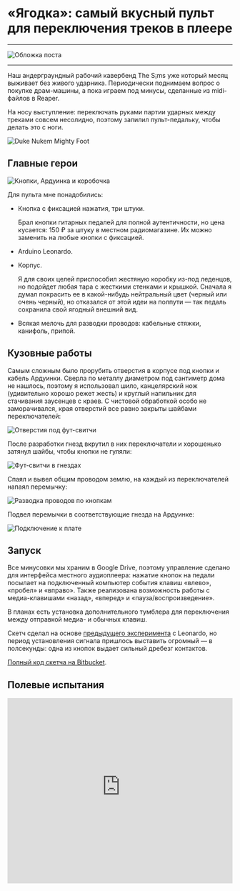 # «Ягодка»: самый вкусный пульт для переключения треков в плеере

***
![Обложка поста](/2018/10/24/yagodka/img/cover.jpg)
***

Наш андерграундный рабочий кавербенд The S¡ms уже который месяц выживает без живого ударника.
Периодически поднимаем вопрос о покупке драм-машины, а пока играем под минусы, сделанные из midi-файлов в Reaper.

На носу выступление: переключать руками партии ударных между треками совсем несолидно, поэтому запилил пульт-педальку, чтобы делать это с ноги.

![Duke Nukem Mighty Foot](./img/duke.png "Все становится лучше, если делать это с ноги!")

## Главные герои

![Кнопки, Ардуинка и коробочка](./img/01.jpg)

Для пульта мне понадобились:

* Кнопка с фиксацией нажатия, три штуки.

	Брал кнопки гитарных педалей для полной аутентичности, но цена кусается: 150 ₽ за штуку в местном радиомагазине.
	Их можно заменить на любые кнопки с фиксацией.

* Arduino Leonardo.

* Корпус.

	Я для своих целей приспособил жестяную коробку из-под леденцов, но подойдет любая тара с жесткими стенками и крышкой.
    Сначала я думал покрасить ее в какой-нибудь нейтральный цвет (черный или очень черный), но отказался от этой идеи на полпути — так педаль сохранила свой ягодный внешний вид.
	
* Всякая мелочь для разводки проводов: кабельные стяжки, канифоль, припой.

## Кузовные работы

Самым сложным было прорубить отверстия в корпусе под кнопки и кабель Ардуинки. 
Сверла по металлу диаметром под сантиметр дома не нашлось, поэтому я использовал шило, канцелярский нож (удивительно хорошо режет жесть) и круглый напильник для стачивания заусенцев с краев.
С чистовой обработкой особо не заморачивался, края отверстий все равно закрыты шайбами переключателей:

![Отверстия под фут-свитчи](./img/02.jpg)

После разработки гнезд вкрутил в них переключатели и хорошенько затянул шайбы, чтобы кнопки не гуляли:

![Фут-свитчи в гнездах](./img/03.jpg)

Спаял и вывел общим проводом землю, на каждый из переключателей напаял перемычку:

![Разводка проводов по кнопкам](./img/04.jpg)

Подвел перемычки в соответствующие гнезда на Ардуинке:

![Подключение к плате](./img/05.jpg)

## Запуск

Все минусовки мы храним в Google Drive, поэтому управление сделано для интерфейса местного аудиоплеера: нажатие кнопок на педали посылает на подключенный компьютер события клавиш «влево», «пробел» и «вправо».
Также реализована возможность работы с медиа-клавишами «назад», «вперед» и «пауза/воспроизведение».

В планах есть установка дополнительного тумблера для переключения между отправкой медиа- и обычных клавиш.

Скетч сделал на основе [предыдущего эксперимента](/2018/07/01/arduinopad/) с Leonardo, но период установления сигнала пришлось выставить огромный — в полсекунды: одна из кнопок выдает сильный дребезг контактов.

[Полный код скетча на Bitbucket](https://bitbucket.org/torunar/yagodka/src/).

## Полевые испытания

<iframe width="100%" 
		height="415" 
		src="https://www.youtube-nocookie.com/embed/7wtQgEsVEmQ?rel=0" 
		frameborder="0" 
		allow="autoplay; encrypted-media" 
		allowfullscreen
></iframe>
